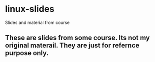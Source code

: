 # linux-slides
Slides and material from course
## These are slides from some course. Its not my original materail. They are just for refernce purpose only.
